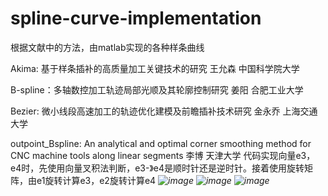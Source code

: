 # spline-curve-implementation
根据文献中的方法，由matlab实现的各种样条曲线

Akima: 基于样条插补的高质量加工关键技术的研究 王允森 中国科学院大学

B-spline：多轴数控加工轨迹局部光顺及其轮廓控制研究 姜阳 合肥工业大学

Bezier: 微小线段高速加工的轨迹优化建模及前瞻插补技术研究 金永乔 上海交通大学

outpoint_Bspline: An analytical and optimal corner smoothing method for CNC machine tools along linear segments 李博 天津大学
                  代码实现向量e3，e4时，先使用向量叉积法判断，e3-》e4是顺时针还是逆时针。接着使用旋转矩阵，由e1旋转计算e3，e2旋转计算e4
_![image](https://github.com/user-attachments/assets/81c09a5f-2746-4b37-9c44-f2baf96e9b3f)_
_![image](https://github.com/user-attachments/assets/031b163c-8b84-4c83-9080-9560090a0f83)_
_![image](https://github.com/user-attachments/assets/0433003f-025f-4762-bdda-b1fde81cd4c9)_

